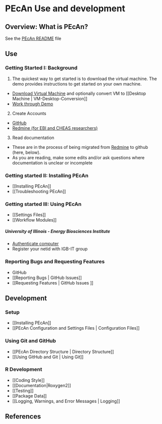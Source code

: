 # PEcAn Use and development

## Overview: What is PEcAn?

See the [PEcAn README](https://github.com/PecanProject/pecan/blob/master/README.md) file 


## Use

### Getting Started I: Background

1. The quickest way to get started is to download the virtual machine. The demo provides instructions to get started on your own machine. 
 * [Download Virtual Machine](http://isda.ncsa.illinois.edu/download/index.php?project=PEcAn&sort=category) and optionally convert VM to [[Desktop Machine | VM-Desktop-Conversion]]
 * [Work through Demo](https://ebi-forecast.igb.illinois.edu/redmine/documents/27)
2. Create Accounts
 * [GitHub](https://github.com/signup/free)
 * [Redmine (for EBI and CHEAS researchers)](https://ebi-forecast.igb.illinois.edu/redmine/account/register)
3. Read documentation
 * These are in the process of being migrated from [Redmine](https://ebi-forecast.igb.illinois.edu/redmine/projects/pecan/wiki) to github (here, below).
 * As you are reading, make some edits and/or ask questions where documentation is unclear or incomplete

### Getting started II: Installing PEcAn

* [[Installing PEcAn]]
* [[Troubleshooting PEcAn]]

### Getting started III: Using PEcAn

* [[Settings Files]]
* [[Workflow Modules]]

##### University of Illinois - Energy Biosciences Institute

* [Authenticate computer](http://help.igb.uiuc.edu/Computer_Network_Activation)
* Register your netid with IGB-IT group


### Reporting Bugs and Requesting Features

* GitHub
 * [[Reporting Bugs | GitHub Issues]]
 * [[Requesting Features | GitHub Issues ]]

## Development

### Setup

 * [[Installing PEcAn]]
 * [[PEcAn Configuration and Settings Files | Configuration Files]]

### Using Git and GitHub

* [[PEcAn Directory Structure | Directory Structure]]
* [[Using GitHub and Git | Using Git]]

### R Development

* [[Coding Style]]
* [[Documentation|Roxygen2]]
* [[Testing]]
* [[Package Data]]
* [[Logging, Warnings, and Error Messages | Logging]]

## References